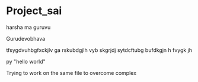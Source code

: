 # Project_sai

harsha ma guruvu

Gurudevobhava


tfsygdvuhbgfxckjlv
ga rskubdgjlh
vyb skgrjdj 
sytdcftubg
bufdkgjn h
fvygk jh

py "hello world"


Trying to work on the same file to overcome complex 